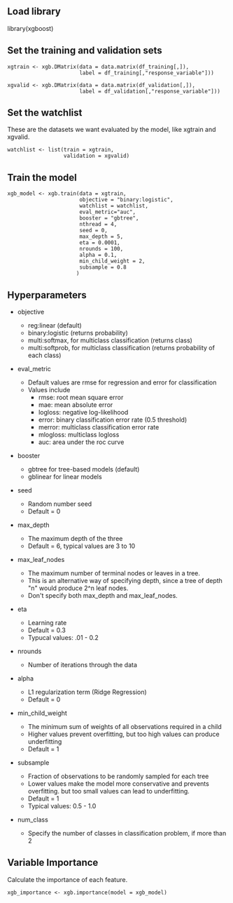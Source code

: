 ## Load library
library(xgboost)

## Set the training and validation sets
    xgtrain <- xgb.DMatrix(data = data.matrix(df_training[,]),
			               label = df_training[,"response_variable"]))

    xgvalid <- xgb.DMatrix(data = data.matrix(df_validation[,]),
			               label = df_validation[,"response_variable"]))

## Set the watchlist
These are the datasets we want evaluated by the model, like xgtrain and xgvalid.

    watchlist <- list(train = xgtrain,
                      validation = xgvalid)

## Train the model
    xgb_model <- xgb.train(data = xgtrain,
    				       objective = "binary:logistic",
    				       watchlist = watchlist,
    				       eval_metric="auc",
    				       booster = "gbtree",
                           nthread = 4,
                           seed = 0,
                           max_depth = 5,
                           eta = 0.0001,
                           nrounds = 100,
                           alpha = 0.1,
                           min_child_weight = 2,
                           subsample = 0.8
                          )
## Hyperparameters
 - objective
	 - reg:linear (default)
	 - binary:logistic (returns probability)
	 - multi:softmax, for multiclass classification (returns class)
	 - multi:softprob, for multiclass classification (returns probability of each class)
 
 - eval_metric
	 - Default values are rmse for regression and error for classification
	 - Values include
		 - rmse: root mean square error
		 - mae: mean absolute error
		 - logloss: negative log-likelihood
		 - error: binary classification error rate (0.5 threshold)
		 - merror: multiclass classification error rate
		 - mlogloss: multiclass logloss
		 - auc: area under the roc curve
 
 - booster
	 - gbtree for tree-based models (default)
	 - gblinear for linear models

- seed
	- Random number seed
	- Default = 0

- max_depth
	- The maximum depth of the three
	- Default = 6, typical values are 3 to 10

- max_leaf_nodes
	- The maximum number of terminal nodes or leaves in a tree.
	- This is an alternative way of specifying depth, since a tree of depth "n" would produce 2^n leaf nodes.
	- Don't specify both max_depth and max_leaf_nodes.

- eta
	- Learning rate
	- Default = 0.3
	- Typucal values: .01 - 0.2

- nrounds
	- Number of iterations through the data

- alpha
	- L1 regularization term (Ridge Regression)
	- Default = 0

- min_child_weight
	- The minimum sum of weights of all observations required in a child
	- Higher values prevent overfitting, but too high values can produce underfitting
	- Default = 1

- subsample
	- Fraction of observations to be randomly sampled for each tree
	- Lower values make the model more conservative and prevents overfitting. but too small values can lead to underfitting.
	- Default = 1
	- Typical values: 0.5 - 1.0

- num_class
	- Specify the number of classes in classification problem, if more than 2

## Variable Importance
Calculate the importance of each feature.

    xgb_importance <- xgb.importance(model = xgb_model)
<!--stackedit_data:
eyJoaXN0b3J5IjpbLTExOTc5NTc0NTNdfQ==
-->